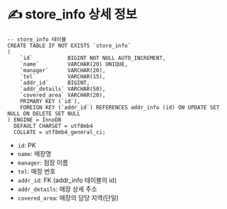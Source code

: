# ✍️ store_info 상세 정보

```mariadb
-- store_info 테이블
CREATE TABLE IF NOT EXISTS `store_info`
(
    `id`           BIGINT NOT NULL AUTO_INCREMENT,
    `name`         VARCHAR(20) UNIQUE,
    `manager`      VARCHAR(20),
    `tel`          VARCHAR(15),
    `addr_id`      BIGINT,
    `addr_details` VARCHAR(50),
    `covered_area` VARCHAR(20),
    PRIMARY KEY (`id`),
    FOREIGN KEY (`addr_id`) REFERENCES addr_info (id) ON UPDATE SET NULL ON DELETE SET NULL
) ENGINE = InnoDB
  DEFAULT CHARSET = utf8mb4
  COLLATE = utf8mb4_general_ci;
```

- `id`: PK
- `name`: 매장명
- `manager`: 점장 이름
- `tel`: 매장 번호
- `addr_id`: FK (addr_info 테이블의 id)
- `addr_details`: 매장 상세 주소
- `covered_area`: 매장의 담당 지역(단일)